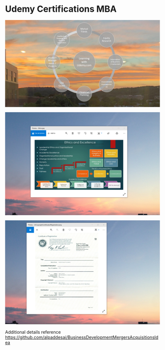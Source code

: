 # Udemy Certifications MBA

![image](LearningUdemyCertificationsI.jpg)

![image](EthicsandExcellence.png)

![image](USCopyrightCertificate.png)

Additional details reference https://github.com/alpaddesai/BusinessDevelopmentMergersAcquisitionsIdea
